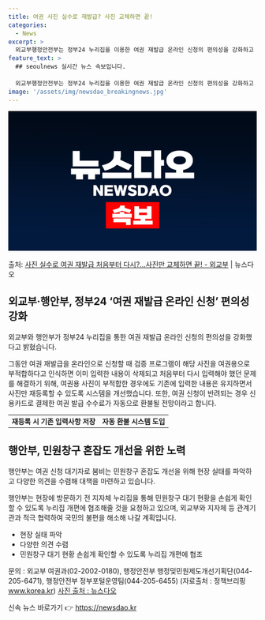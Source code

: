 ```yaml
---
title: 여권 사진 실수로 재발급? 사진 교체하면 끝!
categories:
  - News
excerpt: >
  외교부행정안전부는 정부24 누리집을 이용한 여권 재발급 온라인 신청의 편의성을 강화하고 환불 절차도 간편하게…
feature_text: >
  ## seoulnews 실시간 뉴스 속보입니다.

  외교부행정안전부는 정부24 누리집을 이용한 여권 재발급 온라인 신청의 편의성을 강화하고 환불 절차도 간편하게…
image: '/assets/img/newsdao_breakingnews.jpg'
---
```


![뉴스다오 속보](/assets/img/newsdao_breakingnews.jpg)

<p>출처: <a href="https://newsdao.kr/3421" rel="dofollow">사진 실수로 여권 재발급 처음부터 다시?…사진만 교체하면 끝! - 외교부</a> | 뉴스다오</p>

<h2 data-ke-size="size26">외교부·행안부, 정부24 ‘여권 재발급 온라인 신청’ 편의성 강화</h2>
외교부와 행안부가 정부24 누리집을 통한 여권 재발급 온라인 신청의 편의성을 강화했다고 밝혔습니다.

<p data-ke-size="size16">그동안 여권 재발급을 온라인으로 신청할 때 검증 프로그램이 해당 사진을 여권용으로 부적합하다고 인식하면 이미 입력한 내용이 삭제되고 처음부터 다시 입력해야 했던 문제를 해결하기 위해, 여권용 사진이 부적합한 경우에도 기존에 입력한 내용은 유지하면서 사진만 재등록할 수 있도록 시스템을 개선했습니다. 또한, 여권 신청이 반려되는 경우 신용카드로 결제한 여권 발급 수수료가 자동으로 환불될 전망이라고 합니다.</p>

<table>
  <tr>
    <td style="text-align: center; height: 17px;"><b>재등록 시 기존 입력사항 저장</b></td>
    <td style="text-align: center; height: 17px;"><b>자동 환불 시스템 도입</b></td>
  </tr>
</table>

<h2 data-ke-size="size26">행안부, 민원창구 혼잡도 개선을 위한 노력</h2>
행안부는 여권 신청 대기자로 붐비는 민원창구 혼잡도 개선을 위해 현장 실태를 파악하고 다양한 의견을 수렴해 대책을 마련하고 있습니다.

<p data-ke-size="size16">행안부는 현장에 방문하기 전 지자체 누리집을 통해 민원창구 대기 현황을 손쉽게 확인할 수 있도록 누리집 개편에 협조해줄 것을 요청하고 있으며, 외교부와 지자체 등 관계기관과 적극 협력하여 국민의 불편을 해소해 나갈 계획입니다.</p>

<ul>
  <li>현장 실태 파악</li>
  <li>다양한 의견 수렴</li>
  <li>민원창구 대기 현황 손쉽게 확인할 수 있도록 누리집 개편에 협조</li>
</ul>

문의 : 외교부 여권과(02-2002-0180), 행정안전부 행정및민원제도개선기획단(044-205-6471), 행정안전부 정부포털운영팀(044-205-6455)
(자료출처 : 정책브리핑 www.korea.kr) [사진 출처 : 뉴스다오](https://newsdao.kr/3421) 

신속 뉴스 바로가기 👉 <a href="https://newsdao.kr" rel="dofollow">https://newsdao.kr</a>


